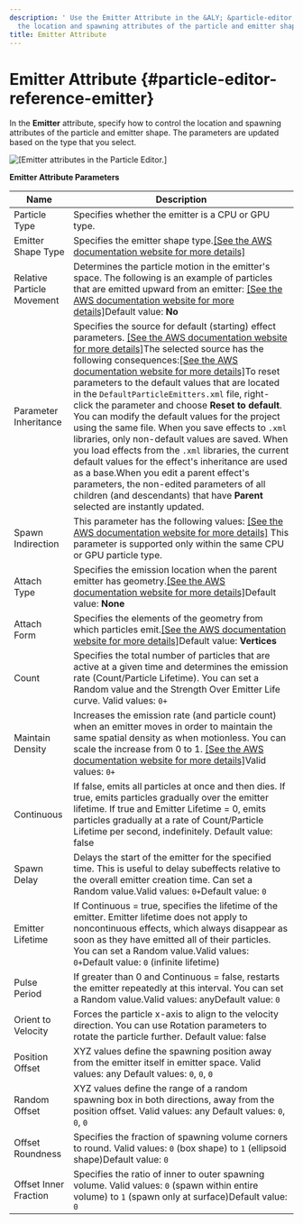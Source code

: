 ```yaml
---
description: ' Use the Emitter Attribute in the &ALY; &particle-editor; to control
  the location and spawning attributes of the particle and emitter shape. '
title: Emitter Attribute
---
```

# Emitter Attribute {#particle-editor-reference-emitter}

In the **Emitter** attribute, specify how to control the location and spawning attributes of the particle and emitter shape\. The parameters are updated based on the type that you select\.

![\[Emitter attributes in the Particle Editor.\]](/images/userguide/particles/particle-editor-emitter.png)


**Emitter Attribute Parameters**

| Name | Description |
| --- | --- |
| Particle Type | Specifies whether the emitter is a CPU or GPU type\. |
| Emitter Shape Type | Specifies the emitter shape type\.[\[See the AWS documentation website for more details\]](/docs/userguide/particles/editor/reference-emitter) |
| Relative Particle Movement | Determines the particle motion in the emitter's space\. The following is an example of particles that are emitted upward from an emitter: [\[See the AWS documentation website for more details\]](/docs/userguide/particles/editor/reference-emitter)Default value: **No** |
| Parameter Inheritance | Specifies the source for default \(starting\) effect parameters\. [\[See the AWS documentation website for more details\]](/docs/userguide/particles/editor/reference-emitter)The selected source has the following consequences:[\[See the AWS documentation website for more details\]](/docs/userguide/particles/editor/reference-emitter)To reset parameters to the default values that are located in the `DefaultParticleEmitters.xml` file, right\-click the parameter and choose **Reset to default**\. You can modify the default values for the project using the same file\. When you save effects to `.xml` libraries, only non\-default values are saved\. When you load effects from the `.xml` libraries, the current default values for the effect's inheritance are used as a base\.When you edit a parent effect's parameters, the non\-edited parameters of all children \(and descendants\) that have **Parent** selected are instantly updated\. |
| Spawn Indirection |  This parameter has the following values: [\[See the AWS documentation website for more details\]](/docs/userguide/particles/editor/reference-emitter)  This parameter is supported only within the same CPU or GPU particle type\.   |
| Attach Type | Specifies the emission location when the parent emitter has geometry\.[\[See the AWS documentation website for more details\]](/docs/userguide/particles/editor/reference-emitter)Default value: **None** |
| Attach Form | Specifies the elements of the geometry from which particles emit\.[\[See the AWS documentation website for more details\]](/docs/userguide/particles/editor/reference-emitter)Default value: **Vertices**  |
| Count | Specifies the total number of particles that are active at a given time and determines the emission rate \(Count/Particle Lifetime\)\. You can set a Random value and the Strength Over Emitter Life curve\. Valid values: `0+` |
| Maintain Density | Increases the emission rate \(and particle count\) when an emitter moves in order to maintain the same spatial density as when motionless\. You can scale the increase from 0 to 1\. [\[See the AWS documentation website for more details\]](/docs/userguide/particles/editor/reference-emitter)Valid values: `0+` |
| Continuous | If false, emits all particles at once and then dies\. If true, emits particles gradually over the emitter lifetime\. If true and Emitter Lifetime = 0, emits particles gradually at a rate of Count/Particle Lifetime per second, indefinitely\. Default value: false  |
| Spawn Delay | Delays the start of the emitter for the specified time\. This is useful to delay subeffects relative to the overall emitter creation time\. Can set a Random value\.Valid values: `0+`Default value: `0` |
| Emitter Lifetime | If Continuous = true, specifies the lifetime of the emitter\. Emitter lifetime does not apply to noncontinuous effects, which always disappear as soon as they have emitted all of their particles\. You can set a Random value\.Valid values: `0+`Default value: `0` \(infinite lifetime\) |
| Pulse Period | If greater than 0 and Continuous = false, restarts the emitter repeatedly at this interval\. You can set a Random value\.Valid values: anyDefault value: `0` |
| Orient to Velocity | Forces the particle x\-axis to align to the velocity direction\. You can use Rotation parameters to rotate the particle further\. Default value: false |
| Position Offset | XYZ values define the spawning position away from the emitter itself in emitter space\. Valid values: any Default values: `0`, `0`, `0`  |
| Random Offset | XYZ values define the range of a random spawning box in both directions, away from the position offset\. Valid values: any Default values: `0`, `0`, `0` |
| Offset Roundness | Specifies the fraction of spawning volume corners to round\. Valid values: `0` \(box shape\) to `1` \(ellipsoid shape\)Default value: `0` |
| Offset Inner Fraction | Specifies the ratio of inner to outer spawning volume\. Valid values: `0` \(spawn within entire volume\) to `1` \(spawn only at surface\)Default value: `0` |
